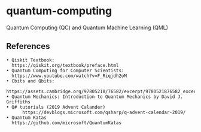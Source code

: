 ﻿# quantum-computing
Quantum Computing (QC) and Quantum Machine Learning (QML)

## References

    • Qiskit Textbook:
      https://qiskit.org/textbook/preface.html
    • Quantum Computing for Computer Scientists:
      https://www.youtube.com/watch?v=F_Riqjdh2oM
    • Cbits and Qbits:
      https://assets.cambridge.org/97805218/76582/excerpt/9780521876582_excerpt.pdf
    • Quantum Mechanics: Introduction to Quantum Mechanics by David J. Griffiths
    • Q# tutorials (2019 Advent Calander)
          https://devblogs.microsoft.com/qsharp/q-advent-calendar-2019/
    • Quantum Katas
      https://github.com/microsoft/QuantumKatas

    
